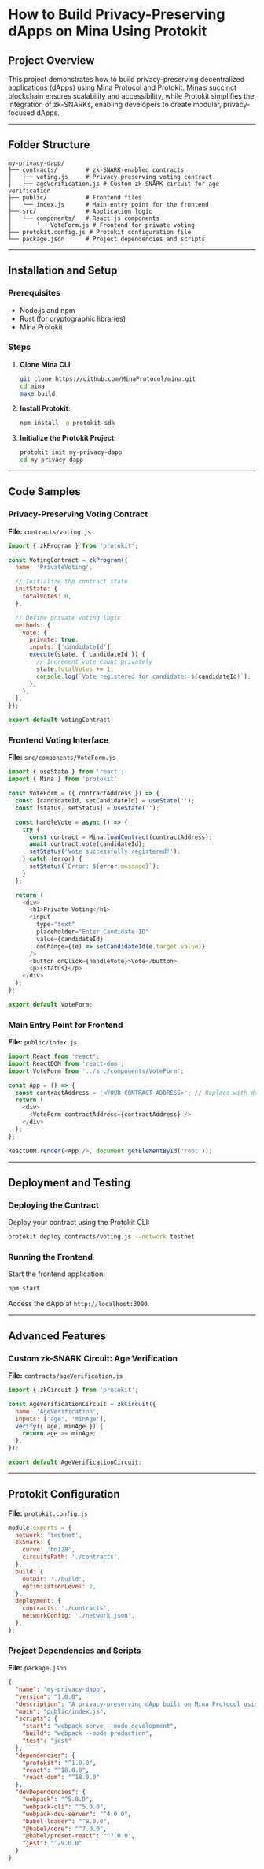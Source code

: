 # How to Build Privacy-Preserving dApps on Mina Using Protokit

## Project Overview

This project demonstrates how to build privacy-preserving decentralized applications (dApps) using Mina Protocol and Protokit. Mina’s succinct blockchain ensures scalability and accessibility, while Protokit simplifies the integration of zk-SNARKs, enabling developers to create modular, privacy-focused dApps.

---

## Folder Structure

```
my-privacy-dapp/
├── contracts/        # zk-SNARK-enabled contracts
│   ├── voting.js     # Privacy-preserving voting contract
│   └── ageVerification.js # Custom zk-SNARK circuit for age verification
├── public/           # Frontend files
│   └── index.js      # Main entry point for the frontend
├── src/              # Application logic
│   └── components/   # React.js components
│       └── VoteForm.js # Frontend for private voting
├── protokit.config.js # Protokit configuration file
└── package.json      # Project dependencies and scripts
```

---

## Installation and Setup

### Prerequisites

- Node.js and npm
- Rust (for cryptographic libraries)
- Mina Protokit

### Steps

1. **Clone Mina CLI**:
    ```bash
    git clone https://github.com/MinaProtocol/mina.git
    cd mina
    make build
    ```
2. **Install Protokit**:
    ```bash
    npm install -g protokit-sdk
    ```

3. **Initialize the Protokit Project**:
    ```bash
    protokit init my-privacy-dapp
    cd my-privacy-dapp
    ```

---

## Code Samples

### Privacy-Preserving Voting Contract

**File:** `contracts/voting.js`

```javascript
import { zkProgram } from 'protokit';

const VotingContract = zkProgram({
  name: 'PrivateVoting',

  // Initialize the contract state
  initState: {
    totalVotes: 0,
  },

  // Define private voting logic
  methods: {
    vote: {
      private: true,
      inputs: ['candidateId'],
      execute(state, { candidateId }) {
        // Increment vote count privately
        state.totalVotes += 1;
        console.log(`Vote registered for candidate: ${candidateId}`);
      },
    },
  },
});

export default VotingContract;
```

### Frontend Voting Interface

**File:** `src/components/VoteForm.js`

```javascript
import { useState } from 'react';
import { Mina } from 'protokit';

const VoteForm = ({ contractAddress }) => {
  const [candidateId, setCandidateId] = useState('');
  const [status, setStatus] = useState('');

  const handleVote = async () => {
    try {
      const contract = Mina.loadContract(contractAddress);
      await contract.vote(candidateId);
      setStatus('Vote successfully registered!');
    } catch (error) {
      setStatus(`Error: ${error.message}`);
    }
  };

  return (
    <div>
      <h1>Private Voting</h1>
      <input
        type="text"
        placeholder="Enter Candidate ID"
        value={candidateId}
        onChange={(e) => setCandidateId(e.target.value)}
      />
      <button onClick={handleVote}>Vote</button>
      <p>{status}</p>
    </div>
  );
};

export default VoteForm;
```

### Main Entry Point for Frontend

**File:** `public/index.js`

```javascript
import React from 'react';
import ReactDOM from 'react-dom';
import VoteForm from '../src/components/VoteForm';

const App = () => {
  const contractAddress = '<YOUR_CONTRACT_ADDRESS>'; // Replace with deployed contract address
  return (
    <div>
      <VoteForm contractAddress={contractAddress} />
    </div>
  );
};

ReactDOM.render(<App />, document.getElementById('root'));
```

---

## Deployment and Testing

### Deploying the Contract

Deploy your contract using the Protokit CLI:

```bash
protokit deploy contracts/voting.js --network testnet
```

### Running the Frontend

Start the frontend application:

```bash
npm start
```

Access the dApp at `http://localhost:3000`.

---

## Advanced Features

### Custom zk-SNARK Circuit: Age Verification

**File:** `contracts/ageVerification.js`

```javascript
import { zkCircuit } from 'protokit';

const AgeVerificationCircuit = zkCircuit({
  name: 'AgeVerification',
  inputs: ['age', 'minAge'],
  verify({ age, minAge }) {
    return age >= minAge;
  },
});

export default AgeVerificationCircuit;
```

---

## Protokit Configuration

**File:** `protokit.config.js`

```javascript
module.exports = {
  network: 'testnet',
  zkSnark: {
    curve: 'bn128',
    circuitsPath: './contracts',
  },
  build: {
    outDir: './build',
    optimizationLevel: 2,
  },
  deployment: {
    contracts: './contracts',
    networkConfig: './network.json',
  },
};
```

### Project Dependencies and Scripts

**File:** `package.json`

```json
{
  "name": "my-privacy-dapp",
  "version": "1.0.0",
  "description": "A privacy-preserving dApp built on Mina Protocol using Protokit",
  "main": "public/index.js",
  "scripts": {
    "start": "webpack serve --mode development",
    "build": "webpack --mode production",
    "test": "jest"
  },
  "dependencies": {
    "protokit": "^1.0.0",
    "react": "^18.0.0",
    "react-dom": "^18.0.0"
  },
  "devDependencies": {
    "webpack": "^5.0.0",
    "webpack-cli": "^5.0.0",
    "webpack-dev-server": "^4.0.0",
    "babel-loader": "^8.0.0",
    "@babel/core": "^7.0.0",
    "@babel/preset-react": "^7.0.0",
    "jest": "^29.0.0"
  }
}
```
